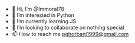 - 👋 Hi, I’m @Immoral78
- 👀 I’m interested in Python
- 🌱 I’m currently learning JS
- 💞️ I’m looking to collaborate on nothing special
- 📫 How to reach me pghorbani1999@gmail.com
